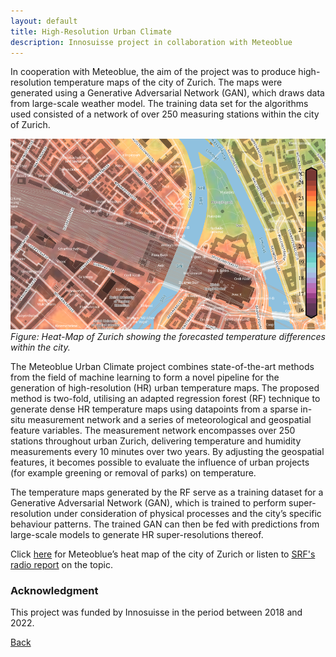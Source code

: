 ```yaml
---
layout: default
title: High-Resolution Urban Climate 
description: Innosuisse project in collaboration with Meteoblue
---
```


In cooperation with Meteoblue, the aim of the project was to produce high-resolution temperature maps of the city of Zurich. The maps were generated using a Generative Adversarial Network (GAN), which draws data from large-scale weather model. The training data set for the algorithms used consisted of a network of over 250 measuring stations within the city of Zurich.

![Branching](./../../pictures/meteoblue_stadtklima.png)
_Figure: Heat-Map of Zurich showing the forecasted temperature differences within the city._

The Meteoblue Urban Climate project combines state-of-the-art methods from the field of machine learning to form a novel pipeline for the generation of high-resolution (HR) urban temperature maps. The proposed method is two-fold, utilising an adapted regression forest (RF) technique to generate dense HR temperature maps using datapoints from a sparse in-situ measurement network and a series of meteorological and geospatial feature variables. The measurement network encompasses over 250 stations throughout urban Zurich, delivering temperature and humidity measurements every 10 minutes over two years. By adjusting the geospatial features, it becomes possible to evaluate the influence of urban projects (for example greening or removal of parks) on temperature.

The temperature maps generated by the RF serve as a training dataset for a Generative Adversarial Network (GAN), which is trained to perform super-resolution under consideration of physical processes and the city’s specific behaviour patterns. The trained GAN can then be fed with predictions from large-scale models to generate HR super-resolutions thereof. 

Click [here](https://www.meteoblue.com/en/products/cityclimate/heatmaps/zurich#15.11/47.375641/8.53596) for Meteoblue’s heat map of the city of Zurich or listen to [SRF's radio report](https://www.srf.ch/audio/rendez-vous/meteoblue-temperatur-innerhalb-von-staedten-variiert-stark?partId=12421630) on the topic.


### Acknowledgment
This project was funded by Innosuisse in the period between 2018 and 2022.


[Back](https://isandaiinaviation.github.io/pages/research.html)
